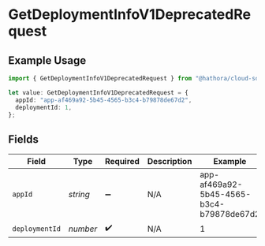 # GetDeploymentInfoV1DeprecatedRequest

## Example Usage

```typescript
import { GetDeploymentInfoV1DeprecatedRequest } from "@hathora/cloud-sdk-typescript/models/operations";

let value: GetDeploymentInfoV1DeprecatedRequest = {
  appId: "app-af469a92-5b45-4565-b3c4-b79878de67d2",
  deploymentId: 1,
};
```

## Fields

| Field                                    | Type                                     | Required                                 | Description                              | Example                                  |
| ---------------------------------------- | ---------------------------------------- | ---------------------------------------- | ---------------------------------------- | ---------------------------------------- |
| `appId`                                  | *string*                                 | :heavy_minus_sign:                       | N/A                                      | app-af469a92-5b45-4565-b3c4-b79878de67d2 |
| `deploymentId`                           | *number*                                 | :heavy_check_mark:                       | N/A                                      | 1                                        |